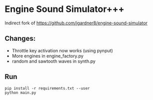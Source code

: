 # Engine Sound Simulator+++

Indirect fork of https://github.com/jgardner8/engine-sound-simulator

## Changes:
* Throttle key activation now works (using pynput)
* More engines in engine_factory.py
* random and sawtooth waves in synth.py
## Run
```
pip install -r requirements.txt --user
python main.py
```
